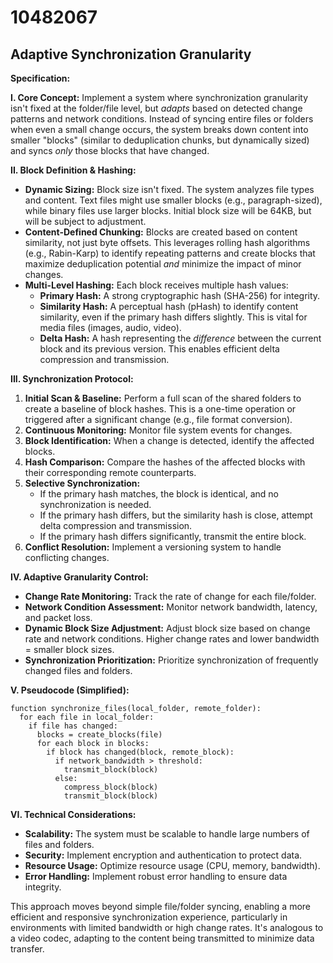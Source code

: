 # 10482067

## Adaptive Synchronization Granularity

**Specification:**

**I. Core Concept:** Implement a system where synchronization granularity isn't fixed at the folder/file level, but *adapts* based on detected change patterns and network conditions. Instead of syncing entire files or folders when even a small change occurs, the system breaks down content into smaller "blocks" (similar to deduplication chunks, but dynamically sized) and syncs *only* those blocks that have changed.

**II. Block Definition & Hashing:**

*   **Dynamic Sizing:** Block size isn't fixed. The system analyzes file types and content. Text files might use smaller blocks (e.g., paragraph-sized), while binary files use larger blocks. Initial block size will be 64KB, but will be subject to adjustment.
*   **Content-Defined Chunking:** Blocks are created based on content similarity, not just byte offsets.  This leverages rolling hash algorithms (e.g., Rabin-Karp) to identify repeating patterns and create blocks that maximize deduplication potential *and* minimize the impact of minor changes.
*   **Multi-Level Hashing:** Each block receives multiple hash values:
    *   **Primary Hash:** A strong cryptographic hash (SHA-256) for integrity.
    *   **Similarity Hash:** A perceptual hash (pHash) to identify content similarity, even if the primary hash differs slightly. This is vital for media files (images, audio, video).
    *   **Delta Hash:**  A hash representing the *difference* between the current block and its previous version.  This enables efficient delta compression and transmission.

**III. Synchronization Protocol:**

1.  **Initial Scan & Baseline:** Perform a full scan of the shared folders to create a baseline of block hashes. This is a one-time operation or triggered after a significant change (e.g., file format conversion).
2.  **Continuous Monitoring:** Monitor file system events for changes.
3.  **Block Identification:** When a change is detected, identify the affected blocks.
4.  **Hash Comparison:** Compare the hashes of the affected blocks with their corresponding remote counterparts.
5.  **Selective Synchronization:**
    *   If the primary hash matches, the block is identical, and no synchronization is needed.
    *   If the primary hash differs, but the similarity hash is close, attempt delta compression and transmission.
    *   If the primary hash differs significantly, transmit the entire block.
6.  **Conflict Resolution:** Implement a versioning system to handle conflicting changes.

**IV. Adaptive Granularity Control:**

*   **Change Rate Monitoring:** Track the rate of change for each file/folder.
*   **Network Condition Assessment:** Monitor network bandwidth, latency, and packet loss.
*   **Dynamic Block Size Adjustment:** Adjust block size based on change rate and network conditions.  Higher change rates and lower bandwidth = smaller block sizes.
*   **Synchronization Prioritization:** Prioritize synchronization of frequently changed files and folders.

**V. Pseudocode (Simplified):**

```pseudocode
function synchronize_files(local_folder, remote_folder):
  for each file in local_folder:
    if file has changed:
      blocks = create_blocks(file)
      for each block in blocks:
        if block has changed(block, remote_block):
          if network_bandwidth > threshold:
            transmit_block(block)
          else:
            compress_block(block)
            transmit_block(block)
```

**VI.  Technical Considerations:**

*   **Scalability:** The system must be scalable to handle large numbers of files and folders.
*   **Security:** Implement encryption and authentication to protect data.
*   **Resource Usage:** Optimize resource usage (CPU, memory, bandwidth).
*   **Error Handling:** Implement robust error handling to ensure data integrity.

This approach moves beyond simple file/folder syncing, enabling a more efficient and responsive synchronization experience, particularly in environments with limited bandwidth or high change rates. It's analogous to a video codec, adapting to the content being transmitted to minimize data transfer.